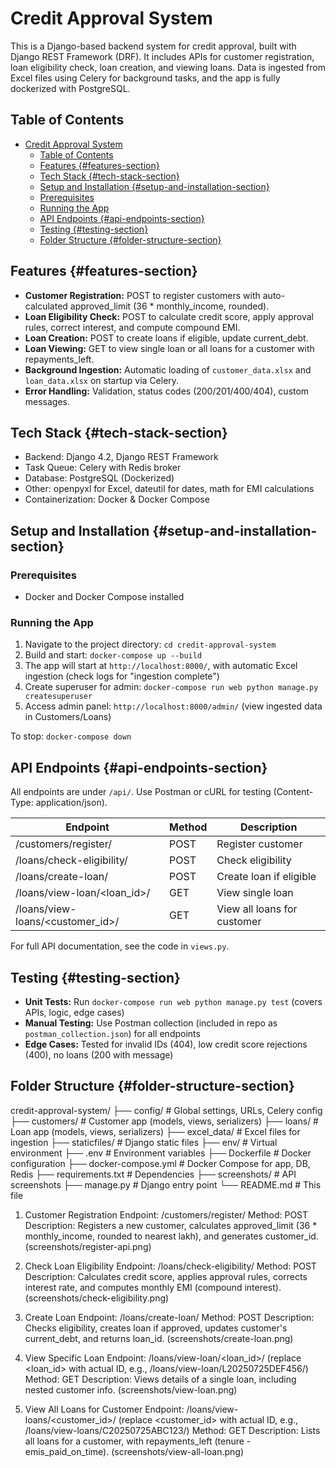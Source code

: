 # Credit Approval System

This is a Django-based backend system for credit approval, built with Django REST Framework (DRF). It includes APIs for customer registration, loan eligibility check, loan creation, and viewing loans. Data is ingested from Excel files using Celery for background tasks, and the app is fully dockerized with PostgreSQL.

## Table of Contents

- [Credit Approval System](#credit-approval-system)
  - [Table of Contents](#table-of-contents)
  - [Features {#features-section}](#features-features-section)
  - [Tech Stack {#tech-stack-section}](#tech-stack-tech-stack-section)
  - [Setup and Installation {#setup-and-installation-section}](#setup-and-installation-setup-and-installation-section)
  - [Prerequisites](#prerequisites)
  - [Running the App](#running-the-app)
  - [API Endpoints {#api-endpoints-section}](#api-endpoints-api-endpoints-section)
  - [Testing {#testing-section}](#testing-testing-section)
  - [Folder Structure {#folder-structure-section}](#folder-structure-folder-structure-section)
  
## Features {#features-section}

- **Customer Registration:** POST to register customers with auto-calculated approved_limit (36 * monthly_income, rounded).
- **Loan Eligibility Check:** POST to calculate credit score, apply approval rules, correct interest, and compute compound EMI.
- **Loan Creation:** POST to create loans if eligible, update current_debt.
- **Loan Viewing:** GET to view single loan or all loans for a customer with repayments_left.
- **Background Ingestion:** Automatic loading of `customer_data.xlsx` and `loan_data.xlsx` on startup via Celery.
- **Error Handling:** Validation, status codes (200/201/400/404), custom messages.

## Tech Stack {#tech-stack-section}

- Backend: Django 4.2, Django REST Framework
- Task Queue: Celery with Redis broker
- Database: PostgreSQL (Dockerized)
- Other: openpyxl for Excel, dateutil for dates, math for EMI calculations
- Containerization: Docker & Docker Compose

## Setup and Installation {#setup-and-installation-section}

### Prerequisites

- Docker and Docker Compose installed

### Running the App

1. Navigate to the project directory: `cd credit-approval-system`
2. Build and start: `docker-compose up --build`
3. The app will start at `http://localhost:8000/`, with automatic Excel ingestion (check logs for "ingestion complete")
4. Create superuser for admin: `docker-compose run web python manage.py createsuperuser`
5. Access admin panel: `http://localhost:8000/admin/` (view ingested data in Customers/Loans)

To stop: `docker-compose down`

## API Endpoints {#api-endpoints-section}

All endpoints are under `/api/`. Use Postman or cURL for testing (Content-Type: application/json).

| Endpoint | Method | Description |
|----------|--------|-------------|
| /customers/register/ | POST | Register customer |
| /loans/check-eligibility/ | POST | Check eligibility |
| /loans/create-loan/ | POST | Create loan if eligible |
| /loans/view-loan/<loan_id>/ | GET | View single loan |
| /loans/view-loans/<customer_id>/ | GET | View all loans for customer |

For full API documentation, see the code in `views.py`.

## Testing {#testing-section}

- **Unit Tests:** Run `docker-compose run web python manage.py test` (covers APIs, logic, edge cases)
- **Manual Testing:** Use Postman collection (included in repo as `postman_collection.json`) for all endpoints
- **Edge Cases:** Tested for invalid IDs (404), low credit score rejections (400), no loans (200 with message)

## Folder Structure {#folder-structure-section}

credit-approval-system/
├── config/ # Global settings, URLs, Celery config
├── customers/ # Customer app (models, views, serializers)
├── loans/ # Loan app (models, views, serializers)
├── excel_data/ # Excel files for ingestion
├── staticfiles/ # Django static files
├── env/ # Virtual environment
├── .env # Environment variables
├── Dockerfile # Docker configuration
├── docker-compose.yml # Docker Compose for app, DB, Redis
├── requirements.txt # Dependencies
├── screenshots/ # API screenshots
├── manage.py # Django entry point
└── README.md # This file

1. Customer Registration
Endpoint: /customers/register/
Method: POST
Description: Registers a new customer, calculates approved_limit (36 * monthly_income, rounded to nearest lakh), and generates customer_id.(screenshots/register-api.png)

2. Check Loan Eligibility
Endpoint: /loans/check-eligibility/
Method: POST
Description: Calculates credit score, applies approval rules, corrects interest rate, and computes monthly EMI (compound interest).
(screenshots/check-eligibility.png)

3. Create Loan
Endpoint: /loans/create-loan/
Method: POST
Description: Checks eligibility, creates loan if approved, updates customer's current_debt, and returns loan_id.
(screenshots/create-loan.png)

4. View Specific Loan
Endpoint: /loans/view-loan/<loan_id>/ (replace <loan_id> with actual ID, e.g., /loans/view-loan/L20250725DEF456/)
Method: GET
Description: Views details of a single loan, including nested customer info.
(screenshots/view-loan.png)

5. View All Loans for Customer
Endpoint: /loans/view-loans/<customer_id>/ (replace <customer_id> with actual ID, e.g., /loans/view-loans/C20250725ABC123/)
Method: GET
Description: Lists all loans for a customer, with repayments_left (tenure - emis_paid_on_time).
(screenshots/view-all-loan.png)
